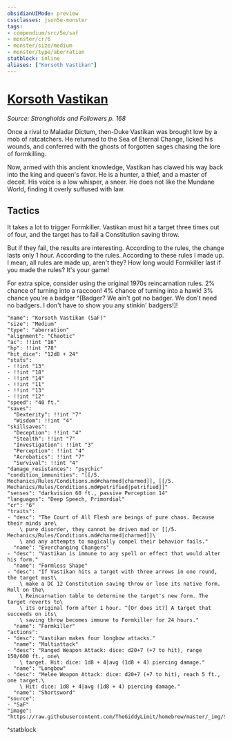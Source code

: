 ```yaml
---
obsidianUIMode: preview
cssclasses: json5e-monster
tags:
- compendium/src/5e/saf
- monster/cr/6
- monster/size/medium
- monster/type/aberration
statblock: inline
aliases: ["Korsoth Vastikan"]
---
```

# [Korsoth Vastikan](compendium\bestiary\npc/korsoth-vastikan-saf.md)
*Source: Strongholds and Followers p. 168*  

Once a rival to Maladar Dictum, then-Duke Vastikan was brought low by a mob of ratcatchers. He returned to the Sea of Eternal Change, licked his wounds, and conferred with the ghosts of forgotten sages chasing the lore of formkilling.

Now, armed with this ancient knowledge, Vastikan has clawed his way back into the king and queen's favor. He is a hunter, a thief, and a master of deceit. His voice is a low whisper, a sneer. He does not like the Mundane World, finding it overly suffused with law.

## Tactics

It takes a lot to trigger Formkiller. Vastikan must hit a target three times out of four, and the target has to fail a Constitution saving throw.

But if they fail, the results are interesting. According to the rules, the change lasts only 1 hour. According to the rules. According to these rules I made up. I mean, all rules are made up, aren't they? How long would Formkiller last if you made the rules? It's your game!

For extra spice, consider using the original 1970s reincarnation rules. 2% chance of turning into a raccoon! 4% chance of turning into a hawk! 3% chance you're a badger ^[Badger? We ain't got no badger. We don't need no badgers. I don't have to show you any stinkin' badgers!]!

```statblock
"name": "Korsoth Vastikan (SaF)"
"size": "Medium"
"type": "aberration"
"alignment": "Chaotic"
"ac": !!int "16"
"hp": !!int "78"
"hit_dice": "12d8 + 24"
"stats":
- !!int "13"
- !!int "18"
- !!int "14"
- !!int "11"
- !!int "13"
- !!int "12"
"speed": "40 ft."
"saves":
  "Dexterity": !!int "7"
  "Wisdom": !!int "4"
"skillsaves":
  "Deception": !!int "4"
  "Stealth": !!int "7"
  "Investigation": !!int "3"
  "Perception": !!int "4"
  "Acrobatics": !!int "7"
  "Survival": !!int "4"
"damage_resistances": "psychic"
"condition_immunities": "[[/5. Mechanics/Rules/Conditions.md#charmed|charmed]], [[/5. Mechanics/Rules/Conditions.md#petrified|petrified]]"
"senses": "darkvision 60 ft., passive Perception 14"
"languages": "Deep Speech, Primordial"
"cr": "6"
"traits":
- "desc": "The Court of All Flesh are beings of pure chaos. Because their minds are\
    \ pure disorder, they cannot be driven mad or [[/5. Mechanics/Rules/Conditions.md#charmed|charmed]]\
    \ and any attempts to magically compel their behavior fails."
  "name": "Everchanging Changers"
- "desc": "Vastikan is immune to any spell or effect that would alter his form."
  "name": "Formless Shape"
- "desc": "If Vastikan hits a target with three arrows in one round, the target must\
    \ make a DC 12 Constitution saving throw or lose its native form. Roll on the\
    \ Reincarnation table to determine the target's new form. The target reverts to\
    \ its original form after 1 hour. ^[Or does it?] A target that succeeds on its\
    \ saving throw becomes immune to Formkiller for 24 hours."
  "name": "Formkiller"
"actions":
- "desc": "Vastikan makes four longbow attacks."
  "name": "Multiattack"
- "desc": "Ranged Weapon Attack: dice: d20+7 (+7 to hit), range 150/600 ft., one\
    \ target. Hit: dice: 1d8 + 4|avg (1d8 + 4) piercing damage."
  "name": "Longbow"
- "desc": "Melee Weapon Attack: dice: d20+7 (+7 to hit), reach 5 ft., one target.\
    \ Hit: dice: 1d8 + 4|avg (1d8 + 4) piercing damage."
  "name": "Shortsword"
"source":
- "SaF"
"image": "https://raw.githubusercontent.com/TheGiddyLimit/homebrew/master/_img/SaF/tokens/Korsoth%20Vastikan.png"
```
^statblock